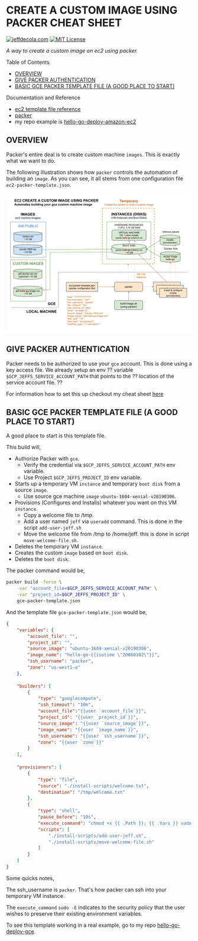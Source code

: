# CREATE A CUSTOM IMAGE USING PACKER CHEAT SHEET

[![jeffdecola.com](https://img.shields.io/badge/website-jeffdecola.com-blue)](https://jeffdecola.com)
[![MIT License](https://img.shields.io/:license-mit-blue.svg)](https://jeffdecola.mit-license.org)

_A way to create a custom image on ec2 using packer._

Table of Contents

* [OVERVIEW](https://github.com/JeffDeCola/my-cheat-sheets/blob/master/software/service-architectures/infrastructure-as-a-service/amazon-elastic-compute-cloud-cheat-sheet/amazon-elastic-compute-cloud-create-image-packer.md#overview)
* [GIVE PACKER AUTHENTICATION](https://github.com/JeffDeCola/my-cheat-sheets/blob/master/software/service-architectures/infrastructure-as-a-service/amazon-elastic-compute-cloud-cheat-sheet/amazon-elastic-compute-cloud-create-image-packer.md#give-packer-authentication)
* [BASIC GCE PACKER TEMPLATE FILE (A GOOD PLACE TO START)](https://github.com/JeffDeCola/my-cheat-sheets/blob/master/software/service-architectures/infrastructure-as-a-service/amazon-elastic-compute-cloud-cheat-sheet/amazon-elastic-compute-cloud-create-image-packer.md#basic-gce-packer-template-file-a-good-place-to-start)

Documentation and Reference

* [ec2 template file reference](https://www.packer.io/docs/builders/amazon.html)
* [packer](https://github.com/JeffDeCola/my-cheat-sheets/tree/master/software/operations/orchestration/builds-deployment-containers/packer-cheat-sheet)
* my repo example is [hello-go-deploy-amazon-ec2](https://github.com/JeffDeCola/hello-go-deploy-amazon-ec2)

## OVERVIEW

Packer's entire deal is to create custom machine `images`.
This is exactly what we want to do.

The following illustration shows how `packer` controls the automation of
building an `image`.  As you can see, it all stems from one
configuration file `ec2-packer-template.json`.

![IMAGE -  amazon elastic compute cloud create custom image packer - IMAGE](../../../../docs/pics/software/service-architectures/ec2-create-custom-image-packer.svg)

## GIVE PACKER AUTHENTICATION

Packer needs to be authorized to use your `gce` account.
This is done using a key access file. We already setup an env ??
variable `$GCP_JEFFS_SERVICE_ACCOUNT_PATH` that points to the ??
location of the service account file. ??

For information how to set this up checkout my cheat sheet
[here](https://github.com/JeffDeCola/my-cheat-sheets/tree/master/software/service-providers/amazon-web-services-cheat-sheet#identity--access-management-iam---access-keys)

## BASIC GCE PACKER TEMPLATE FILE (A GOOD PLACE TO START)

A good place to start is this template file.

This build will,

* Authorize Packer with `gce`.
  * Verify the credential via `$GCP_JEFFS_SERVICE_ACCOUNT_PATH` env variable.
  * Use Project `$GCP_JEFFS_PROJECT_ID` env variable.
* Starts up a temporary VM `instance`  and temporary `boot disk`
  from a source `image`.
  * Use source gce machine `image` `ubuntu-1604-xenial-v20190306`.
* Provisions (Configures and Installs) whatever you want on
  this VM `instance`.
  * Copy a welcome file to /tmp.
  * Add a user named `jeff` via `useradd` command.
    This is done in the script `add-user-jeff.sh`
  * Move the welcome file from /tmp to /home/jeff.
    this is done in script `move-welcome-file.sh`.
* Deletes the temporary VM `instance`.
* Creates the custom `image` based on `boot disk`.
* Deletes the `boot disk`.

The packer command would be,

```bash
packer build -force \
    -var "account_file=$GCP_JEFFS_SERVICE_ACCOUNT_PATH" \
    -var "project_id=$GCP_JEFFS_PROJECT_ID" \
    gce-packer-template.json
```

And the template file `gce-packer-template.json` would be,

```json
{
    "variables": {
        "account_file": "",
        "project_id": "",
        "source_image": "ubuntu-1604-xenial-v20190306",
        "image_name": "hello-go-{{isotime \"20060102\"}}",
        "ssh_username": "packer",
        "zone": "us-west1-a"
    },

    "builders": [
        {
            "type": "googlecompute",
            "ssh_timeout": "10m",
            "account_file":"{{user `account_file`}}",
            "project_id": "{{user `project_id`}}",
            "source_image": "{{user `source_image`}}",
            "image_name": "{{user `image_name`}}",
            "ssh_username": "{{user `ssh_username`}}",
            "zone": "{{user `zone`}}"
        }
    ],

    "provisioners": [
        {
            "type": "file",
            "source": "./install-scripts/welcome.txt",
            "destination": "/tmp/welcome.txt"
        },
        {
            "type": "shell",
            "pause_before": "10s",
            "execute_command": "chmod +x {{ .Path }}; {{ .Vars }} sudo -E {{ .Path }}",
            "scripts": [
                "./install-scripts/add-user-jeff.sh",
                "./install-scripts/move-welcome-file.sh"
            ]
        }
    ]
}
```

Some quicks notes,

The ssh_username is `packer`.  That's how packer can ssh
into your temporary VM instance.

The `execute_command` `sudo -E` indicates to the security
policy that the user wishes to preserve their existing
environment variables.

To see this template working in a real example, go to my repo
[hello-go-deploy-gce](https://github.com/JeffDeCola/hello-go-deploy-gce).

